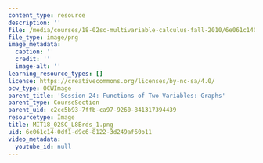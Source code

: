 ```yaml
---
content_type: resource
description: ''
file: /media/courses/18-02sc-multivariable-calculus-fall-2010/6e061c140df1d9c681223d249af60b11_MIT18_02SC_L8Brds_1.png
file_type: image/png
image_metadata:
  caption: ''
  credit: ''
  image-alt: ''
learning_resource_types: []
license: https://creativecommons.org/licenses/by-nc-sa/4.0/
ocw_type: OCWImage
parent_title: 'Session 24: Functions of Two Variables: Graphs'
parent_type: CourseSection
parent_uid: c2cc5b93-7ffb-ca97-9260-841317394439
resourcetype: Image
title: MIT18_02SC_L8Brds_1.png
uid: 6e061c14-0df1-d9c6-8122-3d249af60b11
video_metadata:
  youtube_id: null
---
```

